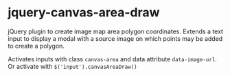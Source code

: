 jquery-canvas-area-draw
======================

jQuery plugin to create image map area polygon coordinates. 
Extends a text input to display a modal with a source image
on which points may be added to create a polygon.

Activates inputs with class `canvas-area` and data attribute
`data-image-url`. Or activate with `$('input').canvasAreaDraw()`
